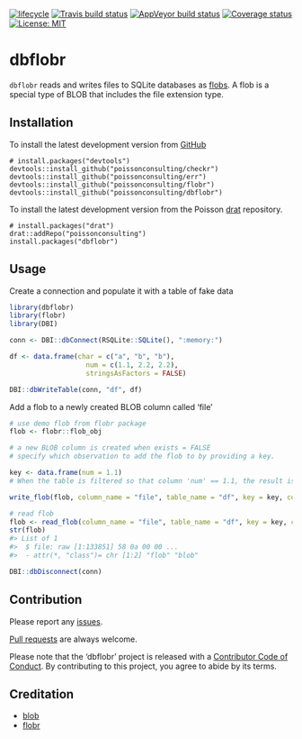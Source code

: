 
<!-- README.md is generated from README.Rmd. Please edit that file -->

<!-- badges: start -->

[![lifecycle](https://img.shields.io/badge/lifecycle-experimental-orange.svg)](https://www.tidyverse.org/lifecycle/#experimental)
[![Travis build
status](https://travis-ci.com/poissonconsulting/dbflobr.svg?branch=master)](https://travis-ci.com/poissonconsulting/dbflobr)
[![AppVeyor build
status](https://ci.appveyor.com/api/projects/status/4yop2q92batu2e25/branch/master?svg=true)](https://ci.appveyor.com/project/poissonconsulting/dbflobr/branch/master)
[![Coverage
status](https://codecov.io/gh/poissonconsulting/dbflobr/branch/master/graph/badge.svg)](https://codecov.io/github/poissonconsulting/dbflobr?branch=master)
[![License:
MIT](https://img.shields.io/badge/License-MIT-green.svg)](https://opensource.org/licenses/MIT)

<!-- badges: end -->

# dbflobr

`dbflobr` reads and writes files to SQLite databases as
[flobs](https://poissonconsulting.github.io/flobr/reference/flob.html).
A flob is a special type of BLOB that includes the file extension type.

## Installation

To install the latest development version from
[GitHub](https://github.com/poissonconsulting/dbflobr)

    # install.packages("devtools")
    devtools::install_github("poissonconsulting/checkr")
    devtools::install_github("poissonconsulting/err")
    devtools::install_github("poissonconsulting/flobr")
    devtools::install_github("poissonconsulting/dbflobr")

To install the latest development version from the Poisson
[drat](https://github.com/poissonconsulting/drat) repository.

    # install.packages("drat")
    drat::addRepo("poissonconsulting")
    install.packages("dbflobr")

## Usage

Create a connection and populate it with a table of fake data

``` r
library(dbflobr)
library(flobr)
library(DBI)

conn <- DBI::dbConnect(RSQLite::SQLite(), ":memory:")

df <- data.frame(char = c("a", "b", "b"),
                   num = c(1.1, 2.2, 2.2),
                   stringsAsFactors = FALSE)

DBI::dbWriteTable(conn, "df", df)
```

Add a flob to a newly created BLOB column called ‘file’

``` r
# use demo flob from flobr package
flob <- flobr::flob_obj

# a new BLOB column is created when exists = FALSE
# specify which observation to add the flob to by providing a key. 

key <- data.frame(num = 1.1)
# When the table is filtered so that column 'num' == 1.1, the result is a single row. In combination with the `column_name` argument, this targets a single cell to modify.

write_flob(flob, column_name = "file", table_name = "df", key = key, conn = conn, exists = FALSE)

# read flob
flob <- read_flob(column_name = "file", table_name = "df", key = key, conn = conn)
str(flob)
#> List of 1
#>  $ file: raw [1:133851] 58 0a 00 00 ...
#>  - attr(*, "class")= chr [1:2] "flob" "blob"

DBI::dbDisconnect(conn)
```

## Contribution

Please report any
[issues](https://github.com/poissonconsulting/dbflobr/issues).

[Pull requests](https://github.com/poissonconsulting/dbflobr/pulls) are
always welcome.

Please note that the ‘dbflobr’ project is released with a [Contributor
Code of Conduct](CODE_OF_CONDUCT.md). By contributing to this project,
you agree to abide by its terms.

## Creditation

  - [blob](https://github.com/tidyverse/blob)
  - [flobr](https://github.com/poissonconsulting/flobr)

